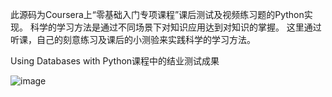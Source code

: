 此源码为Coursera上“零基础入门专项课程”课后测试及视频练习题的Python实现。
科学的学习方法是通过不同场景下对知识应用达到对知识的掌握。
这里通过听课，自己的刻意练习及课后的小测验来实践科学的学习方法。


Using Databases with Python课程中的结业测试成果

![image](https://github.com/ColinTing/Python-for-Everybody-Specialization/blob/master/ex_16_geo/myLocationHtmlScreenshot.png)

